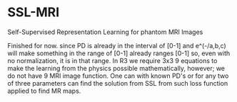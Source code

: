 # SSL-MRI
Self-Supervised Representation Learning for phantom MRI Images

Finished for now. since PD is already in the interval of [0-1] and e^(-/a,b,c) will make something in the range of [0-1] already ranges [0-1] so, even with no normalization, it is in that range.
In R3 we require 3x3 9 equations to make the learning from the physics possible mathematically, however; we do not have 9 MRI image function. One can with known PD's or for any two of three parameters can find the
solution from SSL from such loss function applied to find MR maps.
